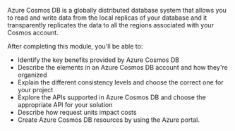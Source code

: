 Azure Cosmos DB is a globally distributed database system that allows you to read and write data from the local replicas of your database and it transparently replicates the data to all the regions associated with your Cosmos account.

After completing this module, you'll be able to:

* Identify the key benefits provided by Azure Cosmos DB
* Describe the elements in an Azure Cosmos DB account and how they're organized
* Explain the different consistency levels and choose the correct one for your project
* Explore the APIs supported in Azure Cosmos DB and choose the appropriate API for your solution
* Describe how request units impact costs
* Create Azure Cosmos DB resources by using the Azure portal.

